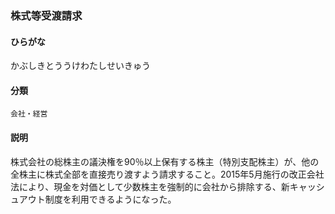 <div style="display:none;">

## [あ行](securities-terms?id=あ行)
## [か行](securities-terms?id=か行)

</div>

### 株式等受渡請求

#### ひらがな

かぶしきとううけわたしせいきゅう

#### 分類

`会社・経営`

#### 説明

株式会社の総株主の議決権を90％以上保有する株主（特別支配株主）が、他の全株主に株式全部を直接売り渡すよう請求すること。2015年5月施行の改正会社法により、現金を対価として少数株主を強制的に会社から排除する、新キャッシュアウト制度を利用できるようになった。

<div style="display:none;">

## [さ行](securities-terms?id=さ行)
## [た行](securities-terms?id=た行)
## [な行](securities-terms?id=な行)
## [は行](securities-terms?id=は行)
## [ま行](securities-terms?id=ま行)
## [や行](securities-terms?id=や行)
## [ら行](securities-terms?id=ら行)
## [わ行](securities-terms?id=わ行)
## [英数字・記号](securities-terms?id=英数字・記号)

</div>

